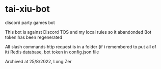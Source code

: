 # tai-xiu-bot
discord party games bot

This bot is against Discord TOS and my local rules so it abandonded
Bot token has been regenerated 

All slash commands http request is in a folder (if i remembered to put all of it)
Redis database, bot token in config.json file 


Archived at 25/8/2022, Long Zer
